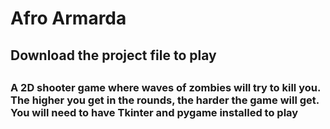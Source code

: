 <html>
<head>
<title> </title>
</head>

<body> 
	<h1> Afro Armarda </h1>
	<h2> Download the project file to play <h2>
	<h3> A 2D shooter game where waves of zombies will try to kill you.
	     The higher you get in the rounds, the harder the game will get.
		You will need to have Tkinter and pygame installed to play </h3>
</body>


</html>
